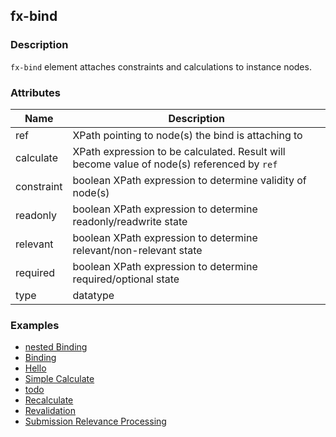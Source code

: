 ## fx-bind

### Description

`fx-bind` element attaches constraints and calculations to instance nodes.

### Attributes

| Name | Description |
|------|-------------|
|ref | XPath pointing to node(s) the bind is attaching to |
| calculate | XPath expression to be calculated. Result will become value of node(s) referenced by `ref` |
| constraint | boolean XPath expression to determine validity of node(s) |
| readonly | boolean XPath expression to determine readonly/readwrite state |
| relevant | boolean XPath expression to determine relevant/non-relevant state |
| required | boolean XPath expression to determine required/optional state |
| type | datatype |

### Examples

* [nested Binding](../demo/binding-nested.html)
* [Binding](../demo/binding.html)
* [Hello](../demo/body.html)
* [Simple Calculate](../demo/calc-order.html)
* [todo](../demo/nested-todo.html)
* [Recalculate](../demo/recalculate.html)
* [Revalidation](../demo/revalidate.html)
* [Submission Relevance Processing](../demo/submission-relevance.html)
